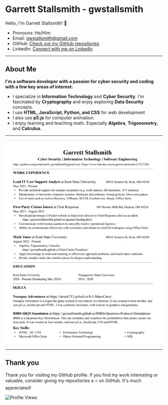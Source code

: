 # Garrett Stallsmith - gwstallsmith

Hello, I'm Garrett Stallsmith! 👋
- Pronouns: He/Him
- Email: [gwstallsmith@gmail.com](gwstallsmith@gmail.com)
- GitHub: [Check out my GitHub repositories](https://github.com/gwstallsmith?tab=repositories)
- LinkedIn: [Connect with me on LinkedIn](https://www.linkedin.com/in/garrett-stallsmith-215237204/)

<hr>

## About Me

**I'm a software developer with a passion for cyber security and coding with a few key areas of interest:**

- I specialize in __Information Technology__ and __Cyber Security__. I'm fascinated by __Cryptography__ and enjoy exploring __Data Security__ concepts.
- I use __HTML, JavaScript, Python, and CSS__ for web development
- I also use __p5.js__ for computer animation.
- I enjoy learning and teaching math. Especially __Algebra__, __Trigonometry__, and __Calculus__.
<hr>

![Resume](resume.jpg)

<hr>

## Thank you

Thank you for visiting my GitHub profile. If you find my work interesting or valuable, consider giving my repositories a ⭐️ on GitHub. It's much appreciated!

![Profile Views](https://komarev.com/ghpvc/?username=gwstallsmith&color=blue)
